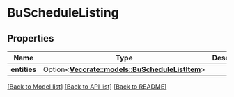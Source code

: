 # BuScheduleListing

## Properties

Name | Type | Description | Notes
------------ | ------------- | ------------- | -------------
**entities** | Option<[**Vec<crate::models::BuScheduleListItem>**](BuScheduleListItem.md)> |  | [optional]

[[Back to Model list]](../README.md#documentation-for-models) [[Back to API list]](../README.md#documentation-for-api-endpoints) [[Back to README]](../README.md)


